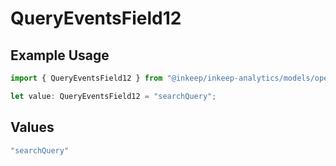 # QueryEventsField12

## Example Usage

```typescript
import { QueryEventsField12 } from "@inkeep/inkeep-analytics/models/operations";

let value: QueryEventsField12 = "searchQuery";
```

## Values

```typescript
"searchQuery"
```